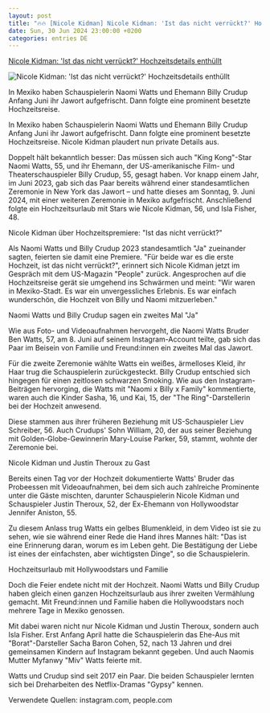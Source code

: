 ```yaml
---
layout: post
title: "🔥🔥 [Nicole Kidman] Nicole Kidman: 'Ist das nicht verrückt?' Hochzeitsdetails enthüllt"
date: Sun, 30 Jun 2024 23:00:00 +0200
categories: entries DE
---
```

[Nicole Kidman: 'Ist das nicht verrückt?' Hochzeitsdetails enthüllt](https://www.gala.de/stars/news/nicole-kidman---ist-das-nicht-verrueckt---hochzeitsdetails-enthuellt-24108480.html)

![Nicole Kidman: 'Ist das nicht verrückt?' Hochzeitsdetails enthüllt](https://image.gala.de/24111728/t/3G/v3/w1440/r1.7778/-/naomi-watts-nicole-kidman-insta-1.jpg)

In Mexiko haben Schauspielerin Naomi Watts und Ehemann Billy Crudup Anfang Juni ihr Jawort aufgefrischt. Dann folgte eine prominent besetzte Hochzeitsreise.

In Mexiko haben Schauspielerin Naomi Watts und Ehemann Billy Crudup Anfang Juni ihr Jawort aufgefrischt. Dann folgte eine prominent besetzte Hochzeitsreise. Nicole Kidman plaudert nun private Details aus.

Doppelt hält bekanntlich besser: Das müssen sich auch "King Kong"-Star Naomi Watts, 55, und ihr Ehemann, der US-amerikanische Film- und Theaterschauspieler Billy Crudup, 55, gesagt haben. Vor knapp einem Jahr, im Juni 2023, gab sich das Paar bereits während einer standesamtlichen Zeremonie in New York das Jawort – und hatte dieses am Sonntag, 9. Juni 2024, mit einer weiteren Zeremonie in Mexiko aufgefrischt. Anschließend folgte ein Hochzeitsurlaub mit Stars wie Nicole Kidman, 56, und Isla Fisher, 48.

Nicole Kidman über Hochzeitspremiere: "Ist das nicht verrückt?"

Als Naomi Watts und Billy Crudup 2023 standesamtlich "Ja" zueinander sagten, feierten sie damit eine Premiere. "Für beide war es die erste Hochzeit, ist das nicht verrückt?", erinnert sich Nicole Kidman jetzt im Gespräch mit dem US-Magazin "People" zurück. Angesprochen auf die Hochzeitsreise gerät sie umgehend ins Schwärmen und meint: "Wir waren in Mexiko-Stadt. Es war ein unvergessliches Erlebnis. Es war einfach wunderschön, die Hochzeit von Billy und Naomi mitzuerleben."

Naomi Watts und Billy Crudup sagen ein zweites Mal "Ja"

Wie aus Foto- und Videoaufnahmen hervorgeht, die Naomi Watts Bruder Ben Watts, 57, am 8. Juni auf seinem Instagram-Account teilte, gab sich das Paar im Beisein von Familie und Freund:innen ein zweites Mal das Jawort.

Für die zweite Zeremonie wählte Watts ein weißes, ärmelloses Kleid, ihr Haar trug die Schauspielerin zurückgesteckt. Billy Crudup entschied sich hingegen für einen zeitlosen schwarzen Smoking. Wie aus den Instagram-Beiträgen hervorging, die Watts mit "Naomi x Billy x Family" kommentierte, waren auch die Kinder Sasha, 16, und Kai, 15, der "The Ring"-Darstellerin bei der Hochzeit anwesend.

Diese stammen aus ihrer früheren Beziehung mit US-Schauspieler Liev Schreiber, 56. Auch Crudups' Sohn William, 20, der aus seiner Beziehung mit Golden-Globe-Gewinnerin Mary-Louise Parker, 59, stammt, wohnte der Zeremonie bei.

Nicole Kidman und Justin Theroux zu Gast

Bereits einen Tag vor der Hochzeit dokumentierte Watts' Bruder das Probeessen mit Videoaufnahmen, bei dem sich auch zahlreiche Prominente unter die Gäste mischten, darunter Schauspielerin Nicole Kidman und Schauspieler Justin Theroux, 52, der Ex-Ehemann von Hollywoodstar Jennifer Aniston, 55.

Zu diesem Anlass trug Watts ein gelbes Blumenkleid, in dem Video ist sie zu sehen, wie sie während einer Rede die Hand ihres Mannes hält: "Das ist eine Erinnerung daran, worum es im Leben geht. Die Bestätigung der Liebe ist eines der einfachsten, aber wichtigsten Dinge", so die Schauspielerin.

Hochzeitsurlaub mit Hollywoodstars und Familie

Doch die Feier endete nicht mit der Hochzeit. Naomi Watts und Billy Crudup haben gleich einen ganzen Hochzeitsurlaub aus ihrer zweiten Vermählung gemacht. Mit Freund:innen und Familie haben die Hollywoodstars noch mehrere Tage in Mexiko genossen.

Mit dabei waren nicht nur Nicole Kidman und Justin Theroux, sondern auch Isla Fisher. Erst Anfang April hatte die Schauspielerin das Ehe-Aus mit "Borat"-Darsteller Sacha Baron Cohen, 52, nach 13 Jahren und drei gemeinsamen Kindern auf Instagram bekannt gegeben. Und auch Naomis Mutter Myfanwy "Miv" Watts feierte mit.

Watts und Crudup sind seit 2017 ein Paar. Die beiden Schauspieler lernten sich bei Dreharbeiten des Netflix-Dramas "Gypsy" kennen.

Verwendete Quellen: instagram.com, people.com

